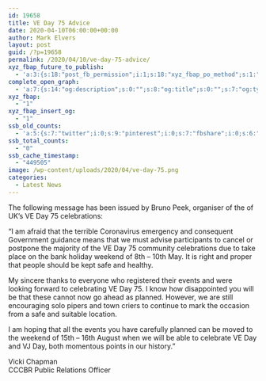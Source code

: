 ```yaml
---
id: 19658
title: VE Day 75 Advice
date: 2020-04-10T06:00:00+00:00
author: Mark Elvers
layout: post
guid: /?p=19658
permalink: /2020/04/10/ve-day-75-advice/
xyz_fbap_future_to_publish:
  - 'a:3:{s:18:"post_fb_permission";i:1;s:18:"xyz_fbap_po_method";s:1:"2";s:16:"xyz_fbap_message";s:62:"News item added to the CCCBR website: {POST_TITLE} {PERMALINK}";}'
complete_open_graph:
  - 'a:7:{s:14:"og:description";s:0:"";s:8:"og:title";s:0:"";s:7:"og:type";s:0:"";s:12:"twitter:card";s:7:"summary";s:15:"twitter:creator";s:0:"";s:19:"twitter:description";s:0:"";s:8:"og:image";s:0:"";}'
xyz_fbap:
  - "1"
xyz_fbap_insert_og:
  - "1"
ssb_old_counts:
  - 'a:5:{s:7:"twitter";i:0;s:9:"pinterest";i:0;s:7:"fbshare";i:0;s:6:"reddit";i:0;s:6:"tumblr";N;}'
ssb_total_counts:
  - "0"
ssb_cache_timestamp:
  - "449505"
image: /wp-content/uploads/2020/04/ve-day-75.png
categories:
  - Latest News
---
```

The following message has been issued by Bruno Peek, organiser of the of UK’s VE Day 75 celebrations:

“I am afraid that the terrible Coronavirus emergency and consequent Government guidance means that we must advise participants to cancel or postpone the majority of the VE Day 75 community celebrations due to take place on the bank holiday weekend of 8th – 10th May. It is right and proper that people should be kept safe and healthy.

My sincere thanks to everyone who registered their events and were looking forward to celebrating VE Day 75. I know how disappointed you will be that these cannot now go ahead as planned. However, we are still encouraging solo pipers and town criers to continue to mark the occasion from a safe and suitable location.

I am hoping that all the events you have carefully planned can be moved to the weekend of 15th – 16th August when we will be able to celebrate VE Day and VJ Day, both momentous points in our history.”

Vicki Chapman  
CCCBR Public Relations Officer
